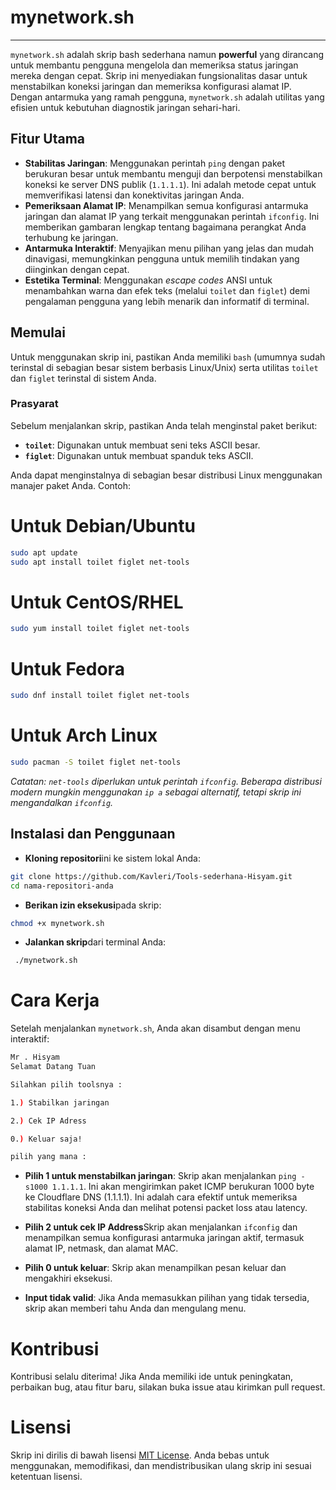 # mynetwork.sh

---

`mynetwork.sh` adalah skrip bash sederhana namun **powerful** yang dirancang untuk membantu pengguna mengelola dan memeriksa status jaringan mereka dengan cepat. Skrip ini menyediakan fungsionalitas dasar untuk menstabilkan koneksi jaringan dan memeriksa konfigurasi alamat IP. Dengan antarmuka yang ramah pengguna, `mynetwork.sh` adalah utilitas yang efisien untuk kebutuhan diagnostik jaringan sehari-hari.

## Fitur Utama

-   **Stabilitas Jaringan**: Menggunakan perintah `ping` dengan paket berukuran besar untuk membantu menguji dan berpotensi menstabilkan koneksi ke server DNS publik (`1.1.1.1`). Ini adalah metode cepat untuk memverifikasi latensi dan konektivitas jaringan Anda.
-   **Pemeriksaan Alamat IP**: Menampilkan semua konfigurasi antarmuka jaringan dan alamat IP yang terkait menggunakan perintah `ifconfig`. Ini memberikan gambaran lengkap tentang bagaimana perangkat Anda terhubung ke jaringan.
-   **Antarmuka Interaktif**: Menyajikan menu pilihan yang jelas dan mudah dinavigasi, memungkinkan pengguna untuk memilih tindakan yang diinginkan dengan cepat.
-   **Estetika Terminal**: Menggunakan *escape codes* ANSI untuk menambahkan warna dan efek teks (melalui `toilet` dan `figlet`) demi pengalaman pengguna yang lebih menarik dan informatif di terminal.

## Memulai

Untuk menggunakan skrip ini, pastikan Anda memiliki `bash` (umumnya sudah terinstal di sebagian besar sistem berbasis Linux/Unix) serta utilitas `toilet` dan `figlet` terinstal di sistem Anda.

### Prasyarat

Sebelum menjalankan skrip, pastikan Anda telah menginstal paket berikut:

-   **`toilet`**: Digunakan untuk membuat seni teks ASCII besar.
-   **`figlet`**: Digunakan untuk membuat spanduk teks ASCII.

Anda dapat menginstalnya di sebagian besar distribusi Linux menggunakan manajer paket Anda. Contoh:

# Untuk Debian/Ubuntu

```bash
sudo apt update
sudo apt install toilet figlet net-tools
```

# Untuk CentOS/RHEL

```bash
sudo yum install toilet figlet net-tools
```

# Untuk Fedora

```bash
sudo dnf install toilet figlet net-tools
```

# Untuk Arch Linux

```bash
sudo pacman -S toilet figlet net-tools
```

<i>Catatan: `net-tools` diperlukan untuk perintah `ifconfig`. Beberapa distribusi modern mungkin menggunakan `ip a` sebagai alternatif, tetapi skrip ini mengandalkan `ifconfig`.</i>

## Instalasi dan Penggunaan

-   **Kloning repositori**ini ke sistem lokal Anda:

   ```bash
   git clone https://github.com/Kavleri/Tools-sederhana-Hisyam.git
   cd nama-repositori-anda
   ```

-   **Berikan izin eksekusi**pada skrip:

   ```bash
   chmod +x mynetwork.sh
   ```

-   **Jalankan skrip**dari terminal Anda:

  ```bash
   ./mynetwork.sh
  ```

# Cara Kerja

  Setelah menjalankan `mynetwork.sh`, Anda akan disambut dengan menu interaktif:

  ```bash
  Mr . Hisyam
Selamat Datang Tuan

Silahkan pilih toolsnya :

1.) Stabilkan jaringan

2.) Cek IP Adress

0.) Keluar saja!

pilih yang mana :
  ```

-   **Pilih 1 untuk menstabilkan jaringan**: Skrip akan menjalankan `ping -s1000 1.1.1.1`. Ini akan mengirimkan paket ICMP berukuran 1000 byte ke Cloudflare DNS (1.1.1.1). Ini adalah cara efektif untuk memeriksa stabilitas koneksi Anda dan melihat potensi packet loss atau latency.
-   **Pilih 2 untuk cek IP Address**Skrip akan menjalankan `ifconfig` dan menampilkan semua konfigurasi antarmuka jaringan aktif, termasuk alamat IP, netmask, dan alamat MAC.

-   **Pilih 0 untuk keluar**: Skrip akan menampilkan pesan keluar dan mengakhiri eksekusi.

-   **Input tidak valid**: Jika Anda memasukkan pilihan yang tidak tersedia, skrip akan memberi tahu Anda dan mengulang menu.


# Kontribusi

Kontribusi selalu diterima! Jika Anda memiliki ide untuk peningkatan, perbaikan bug, atau fitur baru, silakan buka issue atau kirimkan pull request.

# Lisensi

Skrip ini dirilis di bawah lisensi <a href="https://github.com/Kavleri/Tools-sederhana-Hisyam/blob/main/LICENSE">MIT License</a>. Anda bebas untuk menggunakan, memodifikasi, dan mendistribusikan ulang skrip ini sesuai ketentuan lisensi.
